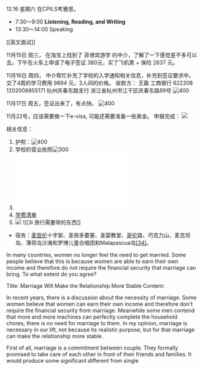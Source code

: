 12.16 星期六 在CPILS考雅思。
- 7:30～9:00 **Listening, Reading, and Writing**
- 13:30～14:00 Speaking

[[英文面试]]


11月15日 周三， 在淘宝上找到了 菲律宾游学 的中介，了解了一下感觉差不多可以去。下午在火车上申请了电子签证 380元，买了飞机票 + 保险 2637 元。

11月16日 周四， 中介帮忙补充了学校的入学通知相关信息，补充到签证要求中。交了4周的学习费用 9894 元，3人间的价格。
收款方：
王磊 工商银行
622208 1202008855171
杭州庆春东路支行
浙江省杭州市江干区庆春东路89号
![400](note/files/Pasted%20image%2020231120173312.png)

11月17日 周五，签证出来了，有点快。
![400](note/files/Pasted%20image%2020231120173333.png)

11月22号，应该需要做一下e-visa, 可能还需要准备一些美金。
申报完成：
![](note/files/etravel-qrcode.png)


相关信息：
1. 护照：![400](note/files/Pasted%20image%2020231120180829.png)
2. 学校的营业执照![300](note/files/Pasted%20image%2020231120173454.png)
3. ![入学通知书 ](note/files/Mr%20Wang%20Zhen%20(LOA).pdf)
4. [学费清单](note/files/Mr%20Wang%20Zhen%20(Gross).pdf)
5. ![](note/files/Pasted%20image%2020231123111219.png)
![[3i 旅行需要带的东西]]



- 宿务：[麦哲伦](https://zh.wikipedia.org/wiki/%E9%BA%A6%E5%93%B2%E4%BC%A6 "麦哲伦")十字架、圣佩多要塞、圣婴教堂、[哥伦](https://zh.wikipedia.org/wiki/%E5%93%A5%E4%BC%A6%E5%B8%83 "哥伦布")路、巧克力山、麦克坦岛、薄荷岛沙滩和罗博儿童合唱团和Malapascua岛[[34]](https://zh.wikipedia.org/wiki/%E8%8F%B2%E5%BE%8B%E5%AE%BE#cite_note-35)。



In many countries, women no longer feel the need to get married. Some people believe that this is because women are able to earn their own income and therefore do not require the financial security that marriage can bring. To what extent do you agree?

Title: Marriage Will Make the Relationship More Stable
Content:

In recent years, there is a discussion about the necessity of marriage. Some women believe that women can earn their own income and therefore don't require the financial security from marriage. Meanwhile some men contend that more and more machines can perfectly complete the household chores, there is no need for marriage to them. In my opinion, marriage is necessary in our lift, not because its realistic purpose, but for that marriage can make the relationship more stable. 

First of all, marriage is a commitment between couple. They formally promised to take care of each other in front of their friends and families. It would produce some significant different from single 




